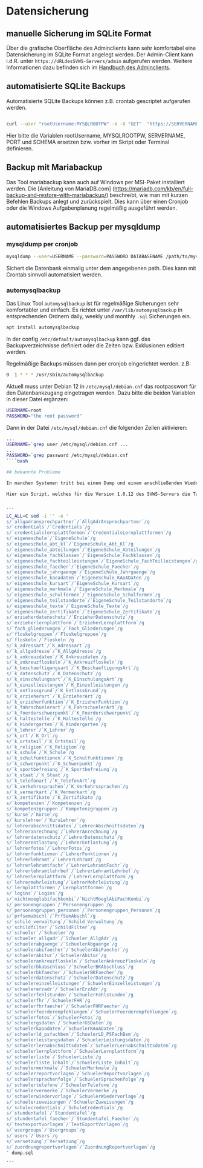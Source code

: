 # Datensicherung 

## manuelle Sicherung im SQLite Format 

Über die grafische Oberfläche des Adminclients kann sehr komfortabel eine Datensicherung im SQLite Format angelegt werden. 
Der Admin-Client kann i.d.R. unter `https://URLdesSVWS-Servers/admin` aufgerufen werden. 
Weitere Informationen dazu befinden sich im [Handbuch des Adminclients](../../adminclient/).

## automatisierte SQLite Backups

Automatisierte SQLite Backups können z.B. crontab gescriptet aufgerufen werden. 

````bash 

curl --user "rootUsername:MYSQLROOTPW" -k -X "GET"  "https://SERVERNAME:PORT/db/SCHEMA/export/sqlite" -H "accept: application/json"

````

Hier bitte die Variablen rootUsername, MYSQLROOTPW, SERVERNAME, PORT und SCHEMA ersetzen bzw. vorher im Skript oder Terminal definieren. 

## Backup mit Mariabackup

Das Tool mariabackup kann auch auf Windows per MSI-Paket installiert werden. Die [Anleitung von MariaDB.com] (https://mariadb.com/kb/en/full-backup-and-restore-with-mariabackup/) beschreibt, 
wie man mit kurzen Befehlen Backups anlegt und zurückspielt. Dies kann über einen Cronjob oder die Windows Aufgabenplanung regelmäßig ausgeführt werden.


## automatisiertes Backup per mysqldump

### mysqldump per cronjob

````bash 
mysqldump --user=USERNAME --password=PASSWORD DATABASENAME /path/to/mysql_dump.sql
````
Sichert die Datenbank einmalig unter dem angegebenen path. Dies kann mit Crontab sinnvoll automatisiert werden.

### automysqlbackup

Das Linux Tool `automysqlbackup` ist für regelmäßige Sicherungen sehr komfortabler und einfach. 
Es richtet unter `/var/lib/automysqlbackup` in entsprechenden Ordnern daily, weekly und monthly `.sql` Sicherungen ein. 

````bash 
apt install automysqlbackup
````
In der config `/etc/default/automysqlbackup` kann ggf. das Backupverzeichnisse definiert oder die Zeiten bzw. Exklusionen editiert werden. 

Regelmäßige Backups müssen dann per cronjob eingerichtet werden. z.B:

````bash 
0  1 * * * /usr/sbin/automysqlbackup
````

Aktuell muss unter Debian 12 in `/etc/mysql/debian.cnf` das rootpasswort für den Datenbankzugang eingetragen werden. Dazu bitte die beiden Variablen in dieser Datei ergänzen: 
````bash 
USERNAME=root
PASSWORD="the root password"
````
Dann in der Datei `/etc/mysql/debian.cnf` die folgenden Zeilen aktivieren:

````bash 
...
USERNAME=`grep user /etc/mysql/debian.cnf ...
...
PASSWORD=`grep password /etc/mysql/debian.cnf 
````bash 

## bekannte Probleme

In manchen Systemen tritt bei einem Dump und einem anschließenden Wiedereinspielen das Problem auf, dass die groß und kleinschreibung der Tebellenspalten durch den dump oder das Zurückspielen verändert wird. z.B. wird aus dem ursprünglichen Spalten namen '''allgAdrAnsprechpartner''' dann im zurückgespielten System ein '''allgadransprechpartner'''. Dies kann dann weder von Schild3 noch vom SVWS-Server sauber verwertet werden. 

Hier ein Script, welches für die Version 1.0.12 des SVWS-Servers die Tabellenspalten in dem SQL Dump '''dump.sql'''wieder umbenennt. Der Parameter '''-i''' muss beim Mac gesetzt sein, ebenso wird beim Mac '''LC_ALL=C''' aufgrund der Anführungszeichen gesetzt sein. 


```
LC_ALL=C sed -i '' -e '
s/`allgadransprechpartner`/`AllgAdrAnsprechpartner`/g
s/`credentials`/`Credentials`/g
s/`credentialslernplattformen`/`CredentialsLernplattformen`/g
s/`eigeneschule`/`EigeneSchule`/g
s/`eigeneschule_abt_kl`/`EigeneSchule_Abt_Kl`/g
s/`eigeneschule_abteilungen`/`EigeneSchule_Abteilungen`/g
s/`eigeneschule_fachklassen`/`EigeneSchule_Fachklassen`/g
s/`eigeneschule_fachteilleistungen`/`EigeneSchule_FachTeilleistungen`/g
s/`eigeneschule_faecher`/`EigeneSchule_Faecher`/g
s/`eigeneschule_jahrgaenge`/`EigeneSchule_Jahrgaenge`/g
s/`eigeneschule_kaoadaten`/`EigeneSchule_KAoADaten`/g
s/`eigeneschule_kursart`/`EigeneSchule_Kursart`/g
s/`eigeneschule_merkmale`/`EigeneSchule_Merkmale`/g
s/`eigeneschule_schulformen`/`EigeneSchule_Schulformen`/g
s/`eigeneschule_teilstandorte`/`EigeneSchule_Teilstandorte`/g
s/`eigeneschule_texte`/`EigeneSchule_Texte`/g
s/`eigeneschule_zertifikate`/`EigeneSchule_Zertifikate`/g
s/`erzieherdatenschutz`/`ErzieherDatenschutz`/g
s/`erzieherlernplattform`/`ErzieherLernplattform`/g
s/`fach_gliederungen`/`Fach_Gliederungen`/g
s/`floskelgruppen`/`Floskelgruppen`/g
s/`floskeln`/`Floskeln`/g
s/`k_adressart`/`K_Adressart`/g
s/`k_allgadresse`/`K_AllgAdresse`/g
s/`k_ankreuzdaten`/`K_Ankreuzdaten`/g
s/`k_ankreuzfloskeln`/`K_Ankreuzfloskeln`/g
s/`k_beschaeftigungsart`/`K_BeschaeftigungsArt`/g
s/`k_datenschutz`/`K_Datenschutz`/g
s/`k_einschulungsart`/`K_EinschulungsArt`/g
s/`k_einzelleistungen`/`K_Einzelleistungen`/g
s/`k_entlassgrund`/`K_EntlassGrund`/g
s/`k_erzieherart`/`K_ErzieherArt`/g
s/`k_erzieherfunktion`/`K_ErzieherFunktion`/g
s/`k_fahrschuelerart`/`K_FahrschuelerArt`/g
s/`k_foerderschwerpunkt`/`K_Foerderschwerpunkt`/g
s/`k_haltestelle`/`K_Haltestelle`/g
s/`k_kindergarten`/`K_Kindergarten`/g
s/`k_lehrer`/`K_Lehrer`/g
s/`k_ort`/`K_Ort`/g
s/`k_ortsteil`/`K_Ortsteil`/g
s/`k_religion`/`K_Religion`/g
s/`k_schule`/`K_Schule`/g
s/`k_schulfunktionen`/`K_Schulfunktionen`/g
s/`k_schwerpunkt`/`K_Schwerpunkt`/g
s/`k_sportbefreiung`/`K_Sportbefreiung`/g
s/`k_staat`/`K_Staat`/g
s/`k_telefonart`/`K_TelefonArt`/g
s/`k_verkehrssprachen`/`K_Verkehrssprachen`/g
s/`k_vermerkart`/`K_Vermerkart`/g
s/`k_zertifikate`/`K_Zertifikate`/g
s/`kompetenzen`/`Kompetenzen`/g
s/`kompetenzgruppen`/`Kompetenzgruppen`/g
s/`kurse`/`Kurse`/g
s/`kurslehrer`/`KursLehrer`/g
s/`lehrerabschnittsdaten`/`LehrerAbschnittsdaten`/g
s/`lehreranrechnung`/`LehrerAnrechnung`/g
s/`lehrerdatenschutz`/`LehrerDatenschutz`/g
s/`lehrerentlastung`/`LehrerEntlastung`/g
s/`lehrerfotos`/`LehrerFotos`/g
s/`lehrerfunktionen`/`LehrerFunktionen`/g
s/`lehrerlehramt`/`LehrerLehramt`/g
s/`lehrerlehramtfachr`/`LehrerLehramtFachr`/g
s/`lehrerlehramtlehrbef`/`LehrerLehramtLehrbef`/g
s/`lehrerlernplattform`/`LehrerLernplattform`/g
s/`lehrermehrleistung`/`LehrerMehrleistung`/g
s/`lernplattformen`/`Lernplattformen`/g
s/`logins`/`Logins`/g
s/`nichtmoeglabifachkombi`/`NichtMoeglAbiFachKombi`/g
s/`personengruppen`/`Personengruppen`/g
s/`personengruppen_personen`/`Personengruppen_Personen`/g
s/`prfsemabschl`/`PrfSemAbschl`/g
s/`schild_verwaltung`/`Schild_Verwaltung`/g
s/`schildfilter`/`SchildFilter`/g
s/`schueler`/`Schueler`/g
s/`schueler_allgadr`/`Schueler_AllgAdr`/g
s/`schuelerabgaenge`/`SchuelerAbgaenge`/g
s/`schuelerabifaecher`/`SchuelerAbiFaecher`/g
s/`schuelerabitur`/`SchuelerAbitur`/g
s/`schuelerankreuzfloskeln`/`SchuelerAnkreuzfloskeln`/g
s/`schuelerbkabschluss`/`SchuelerBKAbschluss`/g
s/`schuelerbkfaecher`/`SchuelerBKFaecher`/g
s/`schuelerdatenschutz`/`SchuelerDatenschutz`/g
s/`schuelereinzelleistungen`/`SchuelerEinzelleistungen`/g
s/`schuelererzadr`/`SchuelerErzAdr`/g
s/`schuelerfehlstunden`/`SchuelerFehlstunden`/g
s/`schuelerfhr`/`SchuelerFHR`/g
s/`schuelerfhrfaecher`/`SchuelerFHRFaecher`/g
s/`schuelerfoerderempfehlungen`/`SchuelerFoerderempfehlungen`/g
s/`schuelerfotos`/`SchuelerFotos`/g
s/`schuelergsdaten`/`SchuelerGSDaten`/g
s/`schuelerkaoadaten`/`SchuelerKAoADaten`/g
s/`schuelerld_psfachbem`/`SchuelerLD_PSFachBem`/g
s/`schuelerleistungsdaten`/`SchuelerLeistungsdaten`/g
s/`schuelerlernabschnittsdaten`/`SchuelerLernabschnittsdaten`/g
s/`schuelerlernplattform`/`SchuelerLernplattform`/g
s/`schuelerliste`/`SchuelerListe`/g
s/`schuelerliste_inhalt`/`SchuelerListe_Inhalt`/g
s/`schuelermerkmale`/`SchuelerMerkmale`/g
s/`schuelerreportvorlagen`/`SchuelerReportvorlagen`/g
s/`schuelersprachenfolge`/`SchuelerSprachenfolge`/g
s/`schuelertelefone`/`SchuelerTelefone`/g
s/`schuelervermerke`/`SchuelerVermerke`/g
s/`schuelerwiedervorlage`/`SchuelerWiedervorlage`/g
s/`schuelerzuweisungen`/`SchuelerZuweisungen`/g
s/`schulecredentials`/`SchuleCredentials`/g
s/`stundentafel`/`Stundentafel`/g
s/`stundentafel_faecher`/`Stundentafel_Faecher`/g
s/`textexportvorlagen`/`TextExportVorlagen`/g
s/`usergroups`/`Usergroups`/g
s/`users`/`Users`/g
s/`versetzung`/`Versetzung`/g
s/`zuordnungreportvorlagen`/`ZuordnungReportvorlagen`/g
' dump.sql

```